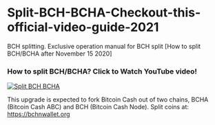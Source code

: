 # Split-BCH-BCHA-Checkout-this-official-video-guide-2021
BCH splitting. Exclusive operation manual for BCH split [How to split BCH/BCHA after November 15 2020]


### How to split BCH/BCHA? Click to Watch YouTube video!
[![Split BCH BCHA](https://i.ibb.co/NNnjhS8/71.png)](https://www.youtube.com/watch?v=WY21ctgrp_s "How to split BCH/BCHA? The newest way to split your Bitcoin Cash coins. Get Bitcoin ABC")


This upgrade is expected to fork Bitcoin Cash out of two chains, BCHA (Bitcoin Cash ABC) and BCH (Bitcoin Cash Node). Split coins at: https://bchnwallet.org
